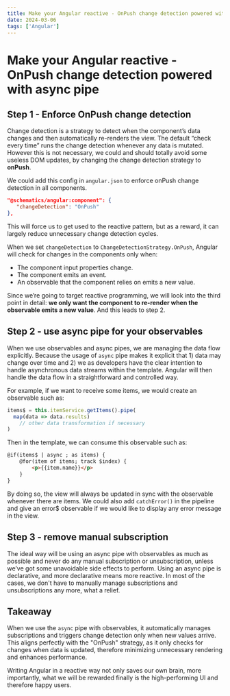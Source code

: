 ```yaml
---
title: Make your Angular reactive - OnPush change detection powered with async pipe
date: 2024-03-06
tags: ['Angular']
---
```


# Make your Angular reactive - OnPush change detection powered with async pipe

## Step 1 - Enforce OnPush change detection
Change detection is a strategy to detect when the component’s data changes and then automatically re-renders the view. The default “check every time” runs the change detection whenever any data is mutated. However this is not necessary, we could and should totally avoid some useless DOM updates, by changing the change detection strategy to **onPush**.

We could add this config in `angular.json` to enforce onPush change detection in all components.

```json
"@schematics/angular:component": {
   "changeDetection": "OnPush"
},
```

This will force us to get used to the reactive pattern, but as a reward, it can largely reduce unnecessary change detection cycles.

When we set `changeDetection` to `ChangeDetectionStrategy.OnPush`, Angular will check for changes in the components only when:

- The component input properties change.
- The component emits an event.
- An observable that the component relies on emits a new value.

Since we’re going to target reactive programming, we will look into the third point in detail: **we only want the component to re-render when the observable emits a new value**. And this leads to step 2.

## Step 2 - use async pipe for your observables

When we use observables and async pipes, we are managing the data flow explicitly. Because the usage of `async` pipe makes it explicit that 1) data may change over time and 2) we as developers have the clear intention to handle asynchronous data streams within the template. Angular will then handle the data flow in a straightforward and controlled way.

For example, if we want to receive some items, we would create an observable such as:

```typescript
items$ = this.itemService.getItems().pipe(
  map(data => data.results)
	// other data transformation if necessary
)
```

Then in the template, we can consume this observable such as:

```html
@if(items$ | async ; as items) {
	@for(item of items; track $index) {
		<p>{{item.name}}</p>
	}
}
```

By doing so, the view will always be updated in sync with the observable whenever there are items. We could also add `catchError()` in the pipeline and give an error$ observable if we would like to display any error message in the view.

## Step 3 - remove manual subscription

The ideal way will be using an async pipe with observables as much as possible and never do any manual subscription or unsubscription, unless we’ve got some unavoidable side effects to perform. Using an async pipe is declarative, and more declarative means more reactive. In most of the cases, we don't have to manually manage subscriptions and unsubscriptions any more, what a relief.

## Takeaway

When we use the `async` pipe with observables, it automatically manages subscriptions and triggers change detection only when new values arrive. This aligns perfectly with the "OnPush" strategy, as it only checks for changes when data is updated, therefore minimizing unnecessary rendering and enhances performance.

Writing Angular in a reactive way not only saves our own brain, more importantly, what we will be rewarded finally is the high-performing UI and therefore happy users.